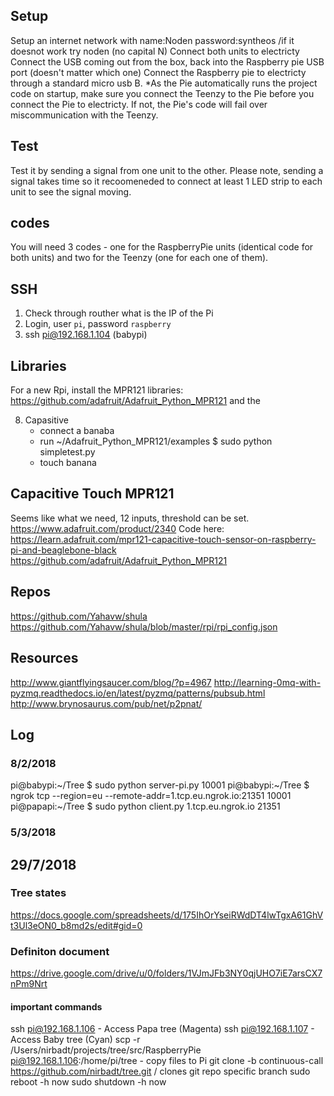 ## Setup
Setup an internet network with name:Noden password:syntheos  /if it doesnot work try noden (no capital N)
Connect both units to electricty
Connect the USB coming out from the box, back into the Raspberry pie USB port (doesn't matter which one)
Connect the Raspberry pie to electricty through a standard micro usb B.
*As the Pie automatically runs the project code on startup, make sure you connect the Teenzy to the Pie before you connect the Pie to electricty. If not, the Pie's code will fail over miscommunication with the Teenzy.

	
## Test
Test it by sending a signal from one unit to the other. Please note, sending a signal takes time so it recoomeneded to connect at least 1 LED strip to each unit to see the signal moving.

## codes
You will need 3 codes - one for the RaspberryPie units (identical code for both units) and two for the Teenzy (one for each one of them).

## SSH
1) Check through routher what is the IP of the Pi
2) Login, user `pi`, password `raspberry`
4) ssh pi@192.168.1.104 (babypi)

## Libraries
For a new Rpi, install the MPR121 libraries: https://github.com/adafruit/Adafruit_Python_MPR121
and the 

8) Capasitive
	* connect a banaba
	* run ~/Adafruit_Python_MPR121/examples $ sudo python simpletest.py
	* touch banana

## Capacitive Touch MPR121
Seems like what we need, 12 inputs, threshold can be set.
https://www.adafruit.com/product/2340
Code here:
https://learn.adafruit.com/mpr121-capacitive-touch-sensor-on-raspberry-pi-and-beaglebone-black
https://github.com/adafruit/Adafruit_Python_MPR121


## Repos
https://github.com/Yahavw/shula
https://github.com/Yahavw/shula/blob/master/rpi/rpi_config.json


## Resources
http://www.giantflyingsaucer.com/blog/?p=4967
http://learning-0mq-with-pyzmq.readthedocs.io/en/latest/pyzmq/patterns/pubsub.html
http://www.brynosaurus.com/pub/net/p2pnat/


## Log
### 8/2/2018
pi@babypi:~/Tree $ sudo python server-pi.py 10001
pi@babypi:~/Tree $ ngrok tcp --region=eu --remote-addr=1.tcp.eu.ngrok.io:21351 10001
pi@papapi:~/Tree $ sudo python client.py 1.tcp.eu.ngrok.io 21351

### 5/3/2018

## 29/7/2018
### Tree states
https://docs.google.com/spreadsheets/d/175IhOrYseiRWdDT4lwTgxA61GhVt3Ul3eON0_b8md2s/edit#gid=0

### Definiton document
https://drive.google.com/drive/u/0/folders/1VJmJFb3NY0qjUHO7iE7arsCX7nPm9Nrt

#### important commands
ssh pi@192.168.1.106 - Access Papa tree (Magenta)
ssh pi@192.168.1.107 - Access Baby tree (Cyan)
scp -r /Users/nirbadt/projects/tree/src/RaspberryPie pi@192.168.1.106:/home/pi/tree - copy files to Pi
git clone -b continuous-call https://github.com/nirbadt/tree.git / clones git repo specific branch
sudo reboot -h now
sudo shutdown -h now
